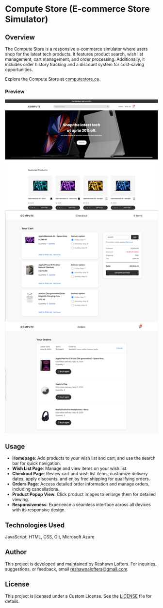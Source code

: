 # Compute Store (E-commerce Store Simulator)

## Overview
The Compute Store is a responsive e-commerce simulator where users shop for the latest tech products. It features product search, wish list management, cart management, and order processing. Additionally, it includes order history tracking and a discount system for cost-saving opportunities.

Explore the Compute Store at [computestore.ca](https://computestore.ca).

### Preview
![Compute Store Homepage](images/project/project-homepage-1.png)
![Compute Store Checkout Page](images/project/project-checkout-page.png)
![Compute Store Orders Page](images/project/project-orders-page.png)

## Usage
- **Homepage**: Add products to your wish list and cart, and use the search bar for quick navigation.
- **Wish List Page**: Manage and view items on your wish list.
- **Checkout Page**: Review cart and wish list items, customize delivery dates, apply discounts, and enjoy free shipping for qualifying orders.
- **Orders Page**: Access detailed order information and manage orders, including cancellations.
- **Product Popup View**: Click product images to enlarge them for detailed viewing.
- **Responsiveness**: Experience a seamless interface across all devices with its responsive design.

## Technologies Used
JavaScript, HTML, CSS, Git, Microsoft Azure

## Author
This project is developed and maintained by Reshawn Lofters. For inquiries, suggestions, or feedback, email [reshawnalofters@gmail.com](mailto:reshawnalofters@gmail.com).

## License
This project is licensed under a Custom License. See the [LICENSE](./LICENSE) file for details.

